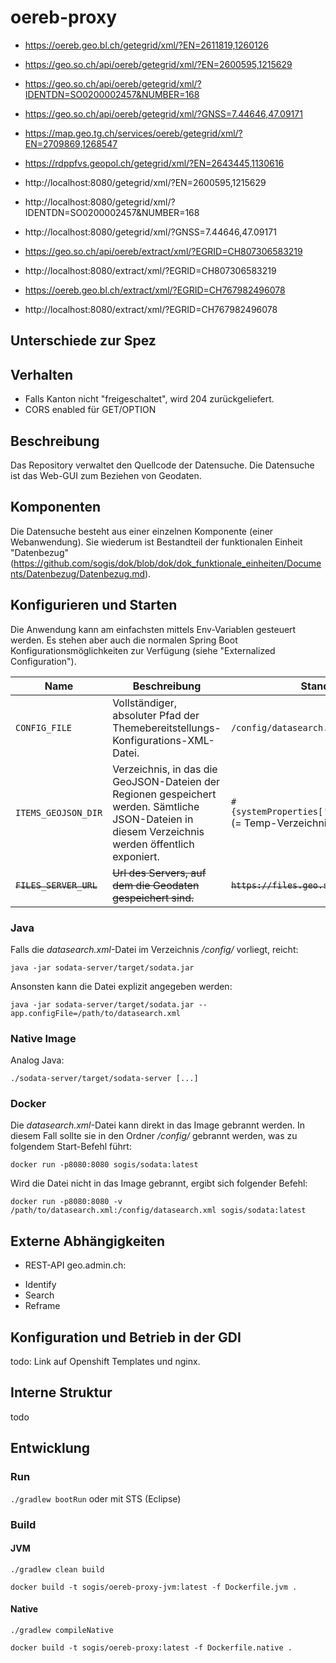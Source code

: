 # oereb-proxy

- https://oereb.geo.bl.ch/getegrid/xml/?EN=2611819,1260126
- https://geo.so.ch/api/oereb/getegrid/xml/?EN=2600595,1215629
- https://geo.so.ch/api/oereb/getegrid/xml/?IDENTDN=SO0200002457&NUMBER=168
- https://geo.so.ch/api/oereb/getegrid/xml/?GNSS=7.44646,47.09171
- https://map.geo.tg.ch/services/oereb/getegrid/xml/?EN=2709869,1268547
- https://rdppfvs.geopol.ch/getegrid/xml/?EN=2643445,1130616


- http://localhost:8080/getegrid/xml/?EN=2600595,1215629
- http://localhost:8080/getegrid/xml/?IDENTDN=SO0200002457&NUMBER=168
- http://localhost:8080/getegrid/xml/?GNSS=7.44646,47.09171

- https://geo.so.ch/api/oereb/extract/xml/?EGRID=CH807306583219
- http://localhost:8080/extract/xml/?EGRID=CH807306583219
- https://oereb.geo.bl.ch/extract/xml/?EGRID=CH767982496078
- http://localhost:8080/extract/xml/?EGRID=CH767982496078


## Unterschiede zur Spez

## Verhalten

- Falls Kanton nicht "freigeschaltet", wird 204 zurückgeliefert.
- CORS enabled für GET/OPTION

## Beschreibung

Das Repository verwaltet den Quellcode der Datensuche. Die Datensuche ist das Web-GUI zum Beziehen von Geodaten.

## Komponenten

Die Datensuche besteht aus einer einzelnen Komponente (einer Webanwendung). Sie wiederum ist Bestandteil der funktionalen Einheit "Datenbezug" (https://github.com/sogis/dok/blob/dok/dok_funktionale_einheiten/Documents/Datenbezug/Datenbezug.md).

## Konfigurieren und Starten

Die Anwendung kann am einfachsten mittels Env-Variablen gesteuert werden. Es stehen aber auch die normalen Spring Boot Konfigurationsmöglichkeiten zur Verfügung (siehe "Externalized Configuration").

| Name | Beschreibung | Standard |
|-----|-----|-----|
| `CONFIG_FILE` | Vollständiger, absoluter Pfad der Themebereitstellungs-Konfigurations-XML-Datei. | `/config/datasearch.xml` |
| `ITEMS_GEOJSON_DIR` | Verzeichnis, in das die GeoJSON-Dateien der Regionen gespeichert werden. Sämtliche JSON-Dateien in diesem Verzeichnis werden öffentlich exponiert. | `#{systemProperties['java.io.tmpdir']}` (= Temp-Verzeichnis des OS) |
| ~~`FILES_SERVER_URL`~~ | ~~Url des Servers, auf dem die Geodaten gespeichert sind.~~ | ~~`https://files.geo.so.ch`~~ |

### Java

Falls die _datasearch.xml_-Datei im Verzeichnis _/config/_ vorliegt, reicht:
```
java -jar sodata-server/target/sodata.jar 
```

Ansonsten kann die Datei explizit angegeben werden:

```
java -jar sodata-server/target/sodata.jar --app.configFile=/path/to/datasearch.xml
```

### Native Image

Analog Java:

```
./sodata-server/target/sodata-server [...]
```

### Docker

Die _datasearch.xml_-Datei kann direkt in das Image gebrannt werden. In diesem Fall sollte sie in den Ordner _/config/_ gebrannt werden, was zu folgendem Start-Befehl führt:

```
docker run -p8080:8080 sogis/sodata:latest
```

Wird die Datei nicht in das Image gebrannt, ergibt sich folgender Befehl:

```
docker run -p8080:8080 -v /path/to/datasearch.xml:/config/datasearch.xml sogis/sodata:latest
```

## Externe Abhängigkeiten

- REST-API geo.admin.ch:
 * Identify
 * Search
 * Reframe

## Konfiguration und Betrieb in der GDI

todo: Link auf Openshift Templates und nginx.

## Interne Struktur

todo

## Entwicklung

### Run 

`./gradlew bootRun` oder mit STS (Eclipse)

### Build

#### JVM
```
./gradlew clean build
```

```
docker build -t sogis/oereb-proxy-jvm:latest -f Dockerfile.jvm .
```


#### Native
```
./gradlew compileNative
```

```
docker build -t sogis/oereb-proxy:latest -f Dockerfile.native .
```

